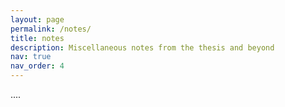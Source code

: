 ```yaml
---
layout: page
permalink: /notes/
title: notes 
description: Miscellaneous notes from the thesis and beyond 
nav: true
nav_order: 4
---
```


....

